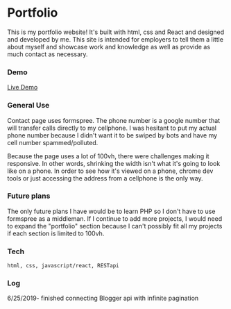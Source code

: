 # Portfolio
 This is my portfolio website! It's built with html, css and React and designed and developed by me. This site is intended for employers to tell them a little about myself and showcase work and knowledge as well as provide as much contact as necessary.
 
 ### Demo

[Live Demo](http://brandonjoe.com/)

 
### General Use
Contact page uses formspree. The phone number is a google number that will transfer calls directly to my cellphone. I was hesitant to put my actual phone number because I didn't want it to be swiped by bots and have my cell number spammed/polluted.

Because the page uses a lot of 100vh, there were challenges making it responsive. In other words, shrinking the width isn't what it's going to look like on a phone. In order to see how it's viewed on a phone, chrome dev tools or just accessing the address from a cellphone is the only way. 

### Future plans
The only future plans I have would be to learn PHP so I don't have to use formspree as a middleman. If I continue to add more projects, I would need to expand the "portfolio" section because I can't possibly fit all my projects if each section is limited to 100vh.  

### Tech
```
html, css, javascript/react, RESTapi
```
### Log

6/25/2019- finished connecting Blogger api with infinite pagination
